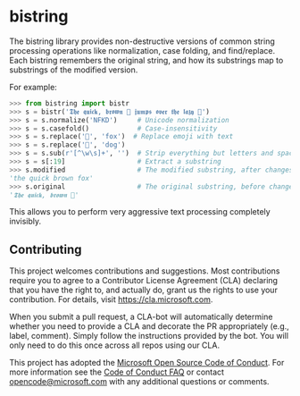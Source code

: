 bistring
========

The bistring library provides non-destructive versions of common string processing operations like normalization, case folding, and find/replace.
Each bistring remembers the original string, and how its substrings map to substrings of the modified version.

For example:

```python
>>> from bistring import bistr
>>> s = bistr('𝕿𝖍𝖊 𝖖𝖚𝖎𝖈𝖐, 𝖇𝖗𝖔𝖜𝖓 🦊 𝖏𝖚𝖒𝖕𝖘 𝖔𝖛𝖊𝖗 𝖙𝖍𝖊 𝖑𝖆𝖟𝖞 🐶')
>>> s = s.normalize('NFKD')     # Unicode normalization
>>> s = s.casefold()            # Case-insensitivity
>>> s = s.replace('🦊', 'fox')  # Replace emoji with text
>>> s = s.replace('🐶', 'dog')
>>> s = s.sub(r'[^\w\s]+', '')  # Strip everything but letters and spaces
>>> s = s[:19]                  # Extract a substring
>>> s.modified                  # The modified substring, after changes
'the quick brown fox'
>>> s.original                  # The original substring, before changes
'𝕿𝖍𝖊 𝖖𝖚𝖎𝖈𝖐, 𝖇𝖗𝖔𝖜𝖓 🦊'
```

This allows you to perform very aggressive text processing completely invisibly.


Contributing
------------

This project welcomes contributions and suggestions.
Most contributions require you to agree to a Contributor License Agreement (CLA) declaring that you have the right to, and actually do, grant us the rights to use your contribution.
For details, visit https://cla.microsoft.com.

When you submit a pull request, a CLA-bot will automatically determine whether you need to provide a CLA and decorate the PR appropriately (e.g., label, comment).
Simply follow the instructions provided by the bot. You will only need to do this once across all repos using our CLA.

This project has adopted the [Microsoft Open Source Code of Conduct](https://opensource.microsoft.com/codeofconduct/).
For more information see the [Code of Conduct FAQ](https://opensource.microsoft.com/codeofconduct/faq/) or contact [opencode@microsoft.com](mailto:opencode@microsoft.com) with any additional questions or comments.
